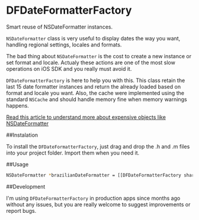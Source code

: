 # DFDateFormatterFactory

Smart reuse of NSDateFormatter instances.

`NSDateFormatter` class is very useful to display dates the way you want, handling regional settings, locales and formats. 

The bad thing about `NSDateFormatter` is the cost to create a new instance or set format and locale. Actualy these actions are one of the most slow operations on iOS SDK and you really must avoid it.

`DFDateFormatterFactory` is here to help you with this. This class retain the last 15 date formatter instances and return the already loaded based on format and locale you want. Also, the cache were implemented using the standard `NSCache` and should handle memory fine when memory warnings happens. 


[Read this article to understand more about expensive objects like NSDateFormatter](http://www.raywenderlich.com/31166/25-ios-app-performance-tips-tricks#reuseobjects)


##Instalation

To install the `DFDateFormatterFactory`, just drag and drop the .h and .m files into your project folder. Import them when you need it.


##Usage

```bash
NSDateFormatter *brazilianDateFormatter = [[DFDateFormatterFactory sharedFactory] dateFormatterWithFormat:@"dd/MM/yyyy" andLocaleIdentifier:@"pt-BR"];
```


##Development

I'm using `DFDateFormatterFactory` in production apps since months ago without any issues, but you are really welcome to suggest improvements or report bugs.
